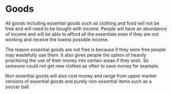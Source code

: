 # Goods

All goods including essential goods such as clothing and food will not be free and will need to be bought with income. People will have an abundance of income and will be able to afford all the essentials even if they are not working and receive the lowest possible income.

The reason essential goods are not free is because if they were free people may wastefully use them. It also gives people the option of heavily prioritizing the use of their money into certain areas if they wish. So someone could not get new clothes as often to save money for example.

Non essential goods will also cost money and range from upper market versions of essential goods and purely non-essential items such as a soccer ball.
